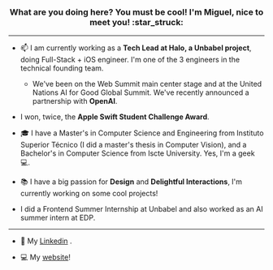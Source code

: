 <h3 align="center">What are you doing here? You must be cool! I'm Miguel, nice to meet you! :star_struck:</h3>

---

- 📫 I am currently working as a **Tech Lead at Halo, a Unbabel project**, doing Full-Stack + iOS engineer. I'm one of the 3 engineers in the technical founding team.
  - We've been on the Web Summit main center stage and at the United Nations AI for Good Global Summit. We've recently announced a partnership with **OpenAI**.

- I won, twice, the **Apple Swift Student Challenge Award**.
- :mortar_board: I have a Master's in Computer Science and Engineering from Instituto Superior Técnico (I did a master's thesis in Computer Vision), and a Bachelor's in Computer Science from Iscte University. Yes, I'm a geek :computer:.
- 📚 I have a big passion for **Design** and **Delightful Interactions**, I'm currently working on some cool projects!
- I did a Frontend Summer Internship at Unbabel and also worked as an AI summer intern at EDP.

---
- :wave: My [Linkedin](https://www.linkedin.com/in/marrf) .

- 💻 My [website](https://miguelferreira.tech/)!
